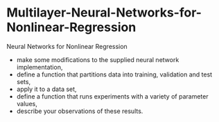 # Multilayer-Neural-Networks-for-Nonlinear-Regression
Neural Networks for Nonlinear Regression
 
* make some modifications to the supplied neural network implementation, 
* define a function that partitions data into training, validation and test sets,
* apply it to a data set, 
* define a function that runs experiments with a variety of parameter values, 
* describe your observations of these results.

